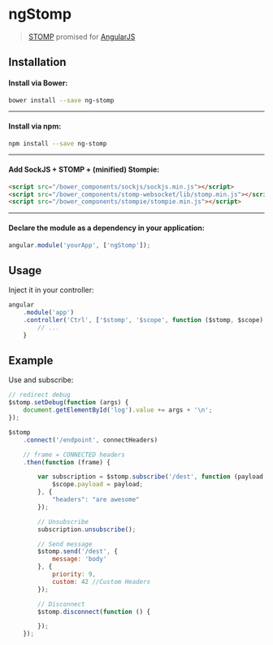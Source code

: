 # ngStomp

> [STOMP](http://jmesnil.net/stomp-websocket/doc/) promised for [AngularJS](https://angularjs.org)

## Installation

#### Install via Bower:
```bash
bower install --save ng-stomp
```
----
#### Install via npm:
```bash
npm install --save ng-stomp
```
----
#### Add SockJS + STOMP + (minified) Stompie:
```html
<script src="/bower_components/sockjs/sockjs.min.js"></script>
<script src="/bower_components/stomp-websocket/lib/stomp.min.js"></script>
<script src="/bower_components/stompie/stompie.min.js"></script>
```
----
#### Declare the module as a dependency in your application:
```js
angular.module('yourApp', ['ngStomp']);
```

## Usage

Inject it in your controller:
```js
angular
    .module('app')
    .controller('Ctrl', ['$stomp', '$scope', function ($stomp, $scope) {
        // ...
    }
```

## Example
Use and subscribe:
```js
// redirect debug
$stomp.setDebug(function (args) {
    document.getElementById('log').value += args + '\n';
});

$stomp
    .connect('/endpoint', connectHeaders)

    // frame = CONNECTED headers
    .then(function (frame) {

        var subscription = $stomp.subscribe('/dest', function (payload, headers, res) {
            $scope.payload = payload;
        }, {
            "headers": "are awesome"
        });

        // Unsubscribe
        subscription.unsubscribe();

        // Send message
        $stomp.send('/dest', {
            message: 'body'
        }, {
            priority: 9,
            custom: 42 //Custom Headers
        });

        // Disconnect
        $stomp.disconnect(function () {

        });
    });
```